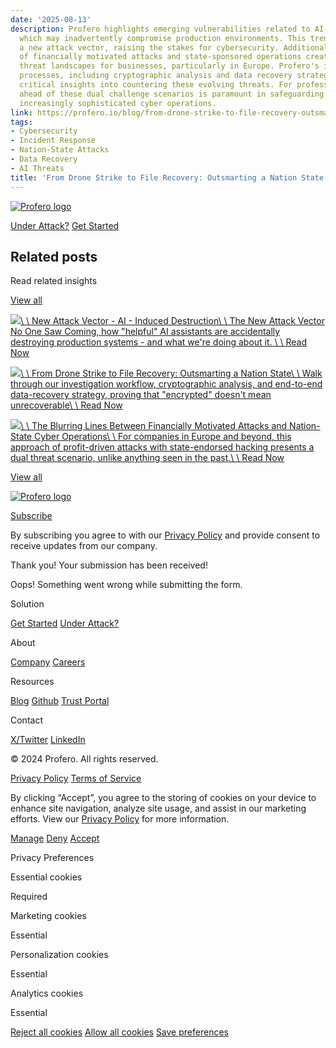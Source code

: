 ```yaml
---
date: '2025-08-13'
description: Profero highlights emerging vulnerabilities related to AI-driven systems,
  which may inadvertently compromise production environments. This trend signifies
  a new attack vector, raising the stakes for cybersecurity. Additionally, the intersection
  of financially motivated attacks and state-sponsored operations creates complex
  threat landscapes for businesses, particularly in Europe. Profero's investigative
  processes, including cryptographic analysis and data recovery strategies, provide
  critical insights into countering these evolving threats. For professionals, staying
  ahead of these dual challenge scenarios is paramount in safeguarding systems against
  increasingly sophisticated cyber operations.
link: https://profero.io/blog/from-drone-strike-to-file-recovery-outsmarting-a-nation-state
tags:
- Cybersecurity
- Incident Response
- Nation-State Attacks
- Data Recovery
- AI Threats
title: 'From Drone Strike to File Recovery: Outsmarting a Nation State'
---
```


[![Profero logo](https://cdn.prod.website-files.com/660e348ec87579d74705013a/660e4769f76ab1e3f4112ad0_profero%20logo.svg)](https://profero.io/)

[Under Attack?](https://profero.io/emergency) [Get Started](https://profero.io/get-started)

## Related posts

Read related insights

[View all](https://profero.io/people/guy-barnhart-magen-4)

[![](https://cdn.prod.website-files.com/660e348ec87579d747050164/689c93fa2dcfd4a6d523fa12_Ai%20agent_blog%20cover.jpg)\\
\\
New Attack Vector - AI - Induced Destruction\\
\\
The New Attack Vector No One Saw Coming, how "helpful" AI assistants are accidentally destroying production systems - and what we're doing about it. \\
\\
Read Now](https://profero.io/blog/new-attack-vector--ai-induced-destruction)

[![](https://cdn.prod.website-files.com/660e348ec87579d747050164/688b27d2aaf0231d3439fa3f_Drone%20Strike_blog.jpg)\\
\\
From Drone Strike to File Recovery: Outsmarting a Nation State\\
\\
Walk through our investigation workflow, cryptographic analysis, and end-to-end data-recovery strategy, proving that "encrypted" doesn't mean unrecoverable\\
\\
Read Now](https://profero.io/blog/from-drone-strike-to-file-recovery-outsmarting-a-nation-state)

[![](https://cdn.prod.website-files.com/660e348ec87579d747050164/684f21a57ce13d015e660a1b_The%20Blurring%20Lines_blog%20cover2%20-%201200%20(using%20paint)%20-%20Alex.jpg)\\
\\
The Blurring Lines Between Financially Motivated Attacks and Nation-State Cyber Operations\\
\\
For companies in Europe and beyond, this approach of profit-driven attacks with state-endorsed hacking presents a dual threat scenario, unlike anything seen in the past.\\
\\
Read Now](https://profero.io/blog/the-blurring-lines-between-financially-motivated-attacks-and-nation-state-cyber-operations)

[View all](https://profero.io/blog/from-drone-strike-to-file-recovery-outsmarting-a-nation-state#)

[![Profero logo](https://cdn.prod.website-files.com/660e348ec87579d74705013a/660e4769f76ab1e3f4112ad0_profero%20logo.svg)](https://profero.io/blog/from-drone-strike-to-file-recovery-outsmarting-a-nation-state#)

[Subscribe](https://profero.io/blog/from-drone-strike-to-file-recovery-outsmarting-a-nation-state#)

By subscribing you agree to with our [Privacy Policy](https://profero.io/blog/from-drone-strike-to-file-recovery-outsmarting-a-nation-state#) and provide consent to receive updates from our company.

Thank you! Your submission has been received!

Oops! Something went wrong while submitting the form.

Solution

[Get Started](https://profero.io/get-started) [Under Attack?](https://profero.io/emergency)

About

[Company](https://profero.io/company) [Careers](https://profero.io/careers)

Resources

[Blog](https://profero.io/resources) [Github](https://github.com/proferosec) [Trust Portal](https://trust.profero.io/)

Contact

[X/Twitter](https://twitter.com/ProferoSec) [LinkedIn](https://www.linkedin.com/company/proferosec/)

© 2024 Profero. All rights reserved.

[Privacy Policy](https://profero.io/policies/privacy-policy) [Terms of Service](https://profero.io/policies/terms-of-service)

By clicking “Accept”, you agree to the storing of cookies on your device to enhance site navigation, analyze site usage, and assist in our marketing efforts. View our [Privacy Policy](https://profero.io/policies/privacy-policy) for more information.

[Manage](https://profero.io/blog/from-drone-strike-to-file-recovery-outsmarting-a-nation-state# "Cookie Preferences") [Deny](https://profero.io/blog/from-drone-strike-to-file-recovery-outsmarting-a-nation-state#) [Accept](https://profero.io/blog/from-drone-strike-to-file-recovery-outsmarting-a-nation-state#)

Privacy Preferences

Essential cookies

Required

Marketing cookies

Essential

Personalization cookies

Essential

Analytics cookies

Essential

[Reject all cookies](https://profero.io/blog/from-drone-strike-to-file-recovery-outsmarting-a-nation-state#) [Allow all cookies](https://profero.io/blog/from-drone-strike-to-file-recovery-outsmarting-a-nation-state#) [Save preferences](https://profero.io/blog/from-drone-strike-to-file-recovery-outsmarting-a-nation-state#)
